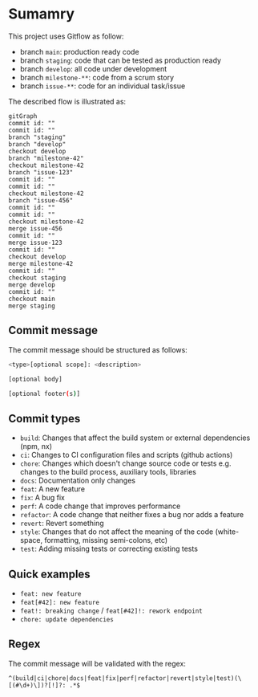 # Sumamry

This project uses Gitflow as follow:

- branch `main`: production ready code
- branch `staging`: code that can be tested as production ready
- branch `develop`: all code under development
- branch `milestone-**`: code from a scrum story
- branch `issue-**`: code for an individual task/issue

The described flow is illustrated as:

```mermaid
gitGraph
commit id: ""
commit id: ""
branch "staging"
branch "develop"
checkout develop
branch "milestone-42"
checkout milestone-42
branch "issue-123"
commit id: ""
commit id: ""
checkout milestone-42
branch "issue-456"
commit id: ""
commit id: ""
checkout milestone-42
merge issue-456
commit id: ""
merge issue-123
commit id: ""
checkout develop
merge milestone-42
commit id: ""
checkout staging
merge develop
commit id: ""
checkout main
merge staging
```

## Commit message

The commit message should be structured as follows:

```sh
<type>[optional scope]: <description>

[optional body]

[optional footer(s)]
```

## Commit types

- `build`: Changes that affect the build system or external dependencies (npm, nx)
- `ci`: Changes to CI configuration files and scripts (github actions)
- `chore`: Changes which doesn't change source code or tests e.g. changes to the build process, auxiliary tools, libraries
- `docs`: Documentation only changes
- `feat`: A new feature
- `fix`: A bug fix
- `perf`: A code change that improves performance
- `refactor`: A code change that neither fixes a bug nor adds a feature
- `revert`: Revert something
- `style`: Changes that do not affect the meaning of the code (white-space, formatting, missing semi-colons, etc)
- `test`: Adding missing tests or correcting existing tests

## Quick examples

- `feat: new feature`
- `feat[#42]: new feature`
- `feat!: breaking change` / `feat[#42]!: rework endpoint`
- `chore: update dependencies`

## Regex

The commit message will be validated with the regex:

`^(build|ci|chore|docs|feat|fix|perf|refactor|revert|style|test)(\[(#\d+)\])?[!]?: .*$`
